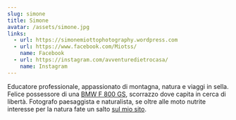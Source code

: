 ```yaml
---
slug: simone
title: Simone
avatar: /assets/simone.jpg
links:
  - url: https://simonemiottophotography.wordpress.com
  - url: https://www.facebook.com/Miotss/
    name: Facebook
  - url: https://instagram.com/avventuredietrocasa/
    name: Instagram
---
```

Educatore professionale, appassionato di montagna, natura e viaggi in sella. Felice possessore di una [BMW F 800 GS](/tag/bmw-f800gs/), scorrazzo dove capita in cerca di libertà. Fotografo paesaggista e naturalista, se oltre alle moto nutrite interesse per la natura fate un salto [sul mio sito](https://simonemiottophotography.wordpress.com).
